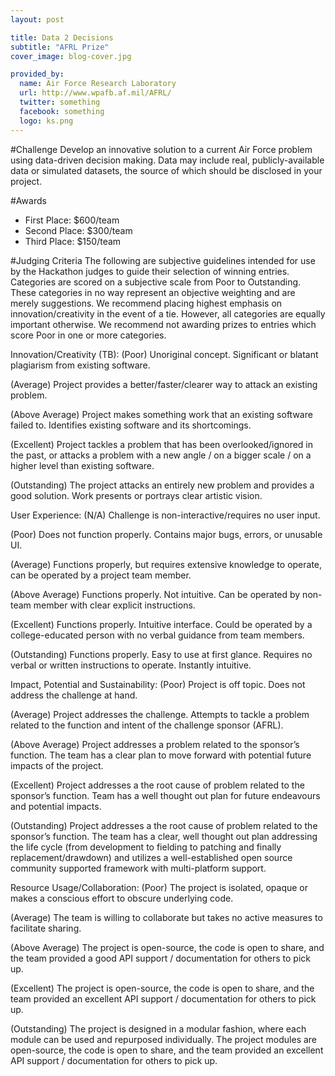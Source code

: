 ```yaml
---
layout: post

title: Data 2 Decisions 
subtitle: "AFRL Prize"
cover_image: blog-cover.jpg

provided_by:
  name: Air Force Research Laboratory
  url: http://www.wpafb.af.mil/AFRL/
  twitter: something
  facebook: something
  logo: ks.png
---
```

#Challenge
Develop an innovative solution to a current Air Force problem using data-driven decision making. Data may include real, publicly-available data or simulated datasets, the source of which should be disclosed in your project.

#Awards

* First Place: $600/team
* Second Place: $300/team
* Third Place: $150/team

#Judging Criteria
The following are subjective guidelines intended for use by the Hackathon judges to guide their selection of winning entries.  Categories are scored on a subjective scale from Poor to Outstanding.  These categories in no way represent an objective weighting and are merely suggestions.  We recommend placing highest emphasis on innovation/creativity in the event of a tie.  However, all categories are equally important otherwise.  We recommend not awarding prizes to entries which score Poor in one or more categories. 

Innovation/Creativity (TB):
(Poor) Unoriginal concept.  Significant or blatant plagiarism from existing software.  

(Average) Project provides a better/faster/clearer way to attack an existing problem.

(Above Average) Project makes something work that an existing software failed to.  Identifies existing software and its shortcomings.

(Excellent) Project tackles a problem that has been overlooked/ignored in the past, or attacks a problem with a new angle / on a bigger scale / on a higher level than existing software.  

(Outstanding) The project attacks an entirely new problem and provides a good solution.  Work presents or portrays clear artistic vision.  

User Experience:
(N/A) Challenge is non-interactive/requires no user input.

(Poor) Does not function properly.  Contains major bugs, errors, or unusable UI.

(Average) Functions properly, but requires extensive knowledge to operate, can be operated by a project team member.

(Above Average) Functions properly.  Not intuitive.  Can be operated by non-team member with clear explicit instructions.

(Excellent) Functions properly.  Intuitive interface.  Could be operated by a college-educated person with no verbal guidance from team members.

(Outstanding) Functions properly.  Easy to use at first glance.  Requires no verbal or written instructions to operate.  Instantly intuitive.  






Impact, Potential and Sustainability:
(Poor) Project is off topic.  Does not address the challenge at hand.

(Average) Project addresses the challenge.  Attempts to tackle a problem related to the function and intent of the challenge sponsor (AFRL).  

(Above Average) Project addresses a problem related to the sponsor’s function.  The team has a clear plan to move forward with potential future impacts of the project.

(Excellent) Project addresses a the root cause of problem related to the sponsor’s function.  Team has a well thought out plan for future endeavours and potential impacts.

(Outstanding) Project addresses a the root cause of problem related to the sponsor’s function.  The team has a clear, well thought out plan addressing the life cycle (from development to fielding to patching and finally replacement/drawdown) and utilizes a well-established open source community supported framework with multi-platform support. 

Resource Usage/Collaboration:
(Poor) The project is isolated, opaque or makes a conscious effort to obscure underlying code.

(Average) The team is willing to collaborate but takes no active measures to facilitate sharing.

(Above Average) The project is open-source, the code is open to share, and the team provided a good API support / documentation for others to pick up.

(Excellent) The project is open-source, the code is open to share, and the team provided an excellent API support / documentation for others to pick up.

(Outstanding) The project is designed in a modular fashion, where each module can be used and repurposed individually.  The project modules are open-source, the code is open to share, and the team provided an excellent API support / documentation for others to pick up.  
